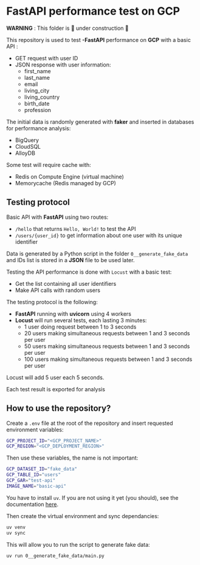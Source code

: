 # FastAPI performance test on GCP

**WARNING** : This folder is :construction: under construction :construction:

This repository is used to test **-FastAPI** performance on **GCP** with a basic API :
- GET request with user ID
- JSON response with user information:
    - first_name
    - last_name
    - email
    - living_city
    - living_country
    - birth_date
    - profession

The initial data is randomly generated with **faker** and inserted in databases for performance analysis:
- BigQuery
- CloudSQL
- AlloyDB

Some test will require cache with:
- Redis on Compute Engine (virtual machine)
- Memorycache (Redis managed by GCP)

## Testing protocol

Basic API with **FastAPI** using two routes:
- `/hello` that returns `Hello, World!` to test the API
- `/users/{user_id}` to get information about one user with its unique identifier

Data is generated by a Python script in the folder `0__generate_fake_data` and IDs list is stored in a **JSON** file to be used later.

Testing the API performance is done with `Locust` with a basic test: 
- Get the list containing all user identifiers
- Make API calls with random users

The testing protocol is the following:
- **FastAPI** running with **uvicorn** using 4 workers
- **Locust** will run several tests, each lasting 3 minutes:
    - 1 user doing request between 1 to 3 seconds
    - 20 users making simultaneous requests between 1 and 3 seconds per user
    - 50 users making simultaneous requests between 1 and 3 seconds per user
    - 100 users making simultaneous requests between 1 and 3 seconds per user

Locust will add 5 user each 5 seconds.

Each test result is exported for analysis

## How to use the repository?

Create a `.env` file at the root of the repository and insert requested environment variables:

```bash
GCP_PROJECT_ID="<GCP_PROJECT_NAME>"
GCP_REGION="<GCP_DEPLOYMENT_REGION>"
```

Then use these variables, the name is not important:

```bash
GCP_DATASET_ID="fake_data"
GCP_TABLE_ID="users"
GCP_GAR="test-api"
IMAGE_NAME="basic-api"
```

You have to install `uv`. If you are not using it yet (you should), see the documentation [here](https://docs.astral.sh/uv/getting-started/installation/).

Then create the virtual environment and sync dependancies: 

```bash
uv venv
uv sync
```

This will allow you to run the script to generate fake data:

```bash
uv run 0__generate_fake_data/main.py
```